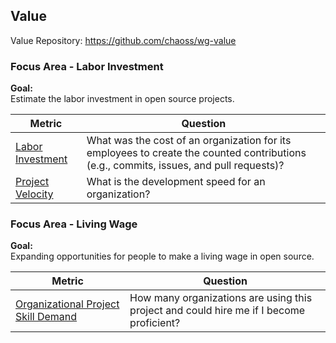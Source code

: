 ## Value
Value Repository: https://github.com/chaoss/wg-value

### Focus Area - Labor Investment

**Goal:**  
Estimate the labor investment in open source projects.

<div>
<table>
  <thead><tr><th>Metric</th><th>Question</th></tr></thead>
<tbody>
  <tr><td><a href="https://chaoss.community/metric-labor-investment/">Labor Investment</a></td><td>What was the cost of an organization for its employees to create the counted contributions (e.g., commits, issues, and pull requests)?</td></tr>
  <tr><td><a href="https://chaoss.community/metric-project-velocity/">Project Velocity</a></td><td>What is the development speed for an organization?</td></tr>
</tbody>
</table>
</div>

### Focus Area - Living Wage

**Goal:**  
Expanding opportunities for people to make a living wage in open source.

<div>
<table>
  <thead><tr><th>Metric</th><th>Question</th></tr></thead>
<tbody>
  <tr><td><a href="https://chaoss.community/metric-organizational-project-skill-demand/">Organizational Project Skill Demand</a></td><td>How many organizations are using this project and could hire me if I become proficient?</td></tr>
</tbody>
</table>
</div>
